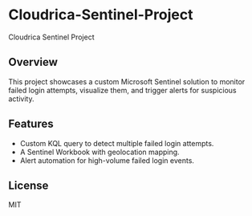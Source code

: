 # Cloudrica-Sentinel-Project
Cloudrica Sentinel Project


## Overview
This project showcases a custom Microsoft Sentinel solution to monitor failed login attempts, visualize them, and trigger alerts for suspicious activity.

## Features
- Custom KQL query to detect multiple failed login attempts.
- A Sentinel Workbook with geolocation mapping.
- Alert automation for high-volume failed login events.


## License
MIT

